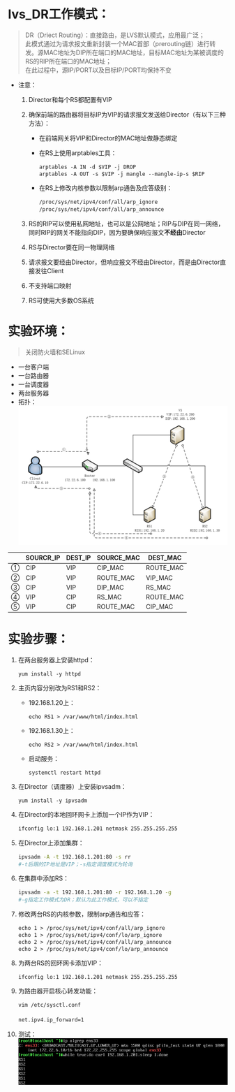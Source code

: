 # lvs_DR工作模式：
>DR（Driect Routing）：直接路由，是LVS默认模式，应用最广泛；  
此模式通过为请求报文重新封装一个MAC首部（prerouting链）进行转发。源MAC地址为DIP所在端口的MAC地址，目标MAC地址为某被调度的RS的RIP所在端口的MAC地址；  
在此过程中，源IP/PORT以及目标IP/PORT均保持不变

+ 注意：
    1. Director和每个RS都配置有VIP

    2. 确保前端的路由器将目标IP为VIP的请求报文发送给Director（有以下三种方法）：
        + 在前端网关将VIP和Director的MAC地址做静态绑定

        + 在RS上使用arptables工具：
            ```
            arptables -A IN -d $VIP -j DROP
            arptables -A OUT -s $VIP -j mangle --mangle-ip-s $RIP
            ```
        + 在RS上修改内核参数以限制arp通告及应答级别：
            ```sh
            /proc/sys/net/ipv4/conf/all/arp_ignore
            /proc/sys/net/ipv4/conf/all/arp_announce
            ```
    3. RS的RIP可以使用私网地址，也可以是公网地址；RIP与DIP在同一网络，同时RIP的网关不能指向DIP，因为要确保响应报文**不经由**Director
    4. RS与Director要在同一物理网络
    5. 请求报文要经由Director，但响应报文不经由Director，而是由Director直接发往Client
    6. 不支持端口映射
    7. RS可使用大多数OS系统
# 实验环境：
>关闭防火墙和SELinux
+ 一台客户端
+ 一台路由器
+ 一台调度器
+ 两台服务器
+ 拓扑：  
![avagar](https://github.com/aNswerO/note/blob/master/12th-week/pic/LVS/DR%E6%A8%A1%E5%BC%8F.png)  

||SOURCR_IP|DEST_IP|SOURCE_MAC|DEST_MAC|
|--|--|--|--|--|
|①|CIP|VIP|CIP_MAC|ROUTE_MAC|
|②|CIP|VIP|ROUTE_MAC|VIP_MAC|
|③|CIP|VIP|DIP_MAC|RS_MAC|
|④|VIP|CIP|RS_MAC|ROUTE_MAC|
|⑤|VIP|CIP|ROUTE_MAC|CIP_MAC|
# 实验步骤：
1. 在两台服务器上安装httpd：
    ```
    yum install -y httpd
    ```

2. 主页内容分别改为RS1和RS2：
    + 192.168.1.20上：
        ```
        echo RS1 > /var/www/html/index.html
        ```
    + 192.168.1.30上：
        ```
        echo RS2 > /var/www/html/index.html
        ```
    + 启动服务：
        ```
        systemctl restart httpd
        ```
3. 在Director（调度器）上安装ipvsadm：
    ```
    yum install -y ipvsadm
    ```
4. 在Director的本地回环网卡上添加一个IP作为VIP：
    ```sh
    ifconfig lo:1 192.168.1.201 netmask 255.255.255.255
    ```
5. 在Director上添加集群：
    ```sh
    ipvsadm -A -t 192.168.1.201:80 -s rr
    #-t后跟的IP地址是VIP；-s指定调度模式为轮询
    ```
6. 在集群中添加RS：
    ```sh
    ipvsadm -a -t 192.168.1.201:80 -r 192.168.1.20 -g
    #-g指定工作模式为DR；默认为此工作模式，可以不指定
    ```
7. 修改两台RS的内核参数，限制arp通告和应答：
    ```
    echo 1 > /proc/sys/net/ipv4/conf/all/arp_ignore
    echo 1 > /proc/sys/net/ipv4/conf/lo/arp_ignore
    echo 2 > /proc/sys/net/ipv4/conf/all/arp_announce
    echo 2 > /proc/sys/net/ipv4/conf/lo/arp_announce
    ```
8. 为两台RS的回环网卡添加VIP：
    ```
    ifconfig lo:1 192.168.1.201 netmask 255.255.255.255
    ```
9. 为路由器开启核心转发功能：
    ```sh
    vim /etc/sysctl.conf

    net.ipv4.ip_forward=1
    ```
10. 测试：  
    ![avagar](https://github.com/aNswerO/note/blob/master/12th-week/pic/LVS/DR%E6%B5%8B%E8%AF%95.png)
